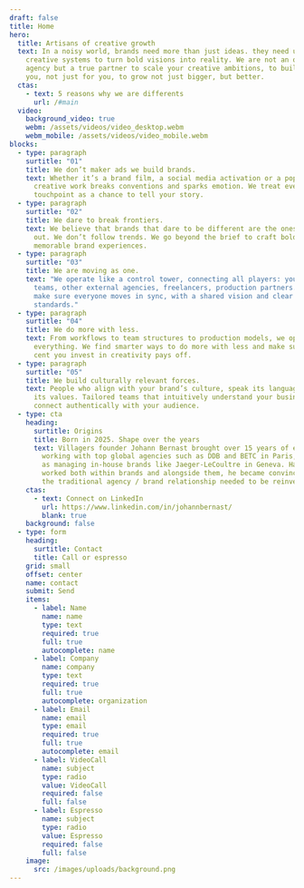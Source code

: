 ```yaml
---
draft: false
title: Home
hero:
  title: Artisans of creative growth
  text: In a noisy world, brands need more than just ideas. they need unified
    creative systems to turn bold visions into reality. We are not an other
    agency but a true partner to scale your creative ambitions, to build with
    you, not just for you, to grow not just bigger, but better.
  ctas:
    - text: 5 reasons why we are differents
      url: /#main
  video:
    background_video: true
    webm: /assets/videos/video_desktop.webm
    webm_mobile: /assets/videos/video_mobile.webm
blocks:
  - type: paragraph
    surtitle: "01"
    title: We don’t maker ads we build brands.
    text: Whether it’s a brand film, a social media activation or a pop up, our
      creative work breaks conventions and sparks emotion. We treat every
      touchpoint as a chance to tell your story.
  - type: paragraph
    surtitle: "02"
    title: We dare to break frontiers.
    text: We believe that brands that dare to be different are the ones that stand
      out. We don’t follow trends. We go beyond the brief to craft bold,
      memorable brand experiences.
  - type: paragraph
    surtitle: "03"
    title: We are moving as one.
    text: "We operate like a control tower, connecting all players: your internal
      teams, other external agencies, freelancers, production partners... We
      make sure everyone moves in sync, with a shared vision and clear
      standards."
  - type: paragraph
    surtitle: "04"
    title: We do more with less.
    text: From workflows to team structures to production models, we optimize
      everything. We find smarter ways to do more with less and make sure every
      cent you invest in creativity pays off.
  - type: paragraph
    surtitle: "05"
    title: We build culturally relevant forces.
    text: People who align with your brand’s culture, speak its language, and embody
      its values. Tailored teams that intuitively understand your business and
      connect authentically with your audience.
  - type: cta
    heading:
      surtitle: Origins
      title: Born in 2025. Shape over the years
      text: Villagers founder Johann Bernast brought over 15 years of experience
        working with top global agencies such as DDB and BETC in Paris, as well
        as managing in-house brands like Jaeger-LeCoultre in Geneva. Having
        worked both within brands and alongside them, he became convinced that
        the traditional agency / brand relationship needed to be reinvented.
    ctas:
      - text: Connect on LinkedIn
        url: https://www.linkedin.com/in/johannbernast/
        blank: true
    background: false
  - type: form
    heading:
      surtitle: Contact
      title: Call or espresso
    grid: small
    offset: center
    name: contact
    submit: Send
    items:
      - label: Name
        name: name
        type: text
        required: true
        full: true
        autocomplete: name
      - label: Company
        name: company
        type: text
        required: true
        full: true
        autocomplete: organization
      - label: Email
        name: email
        type: email
        required: true
        full: true
        autocomplete: email
      - label: VideoCall
        name: subject
        type: radio
        value: VideoCall
        required: false
        full: false
      - label: Espresso
        name: subject
        type: radio
        value: Espresso
        required: false
        full: false
    image:
      src: /images/uploads/background.png
---
```

